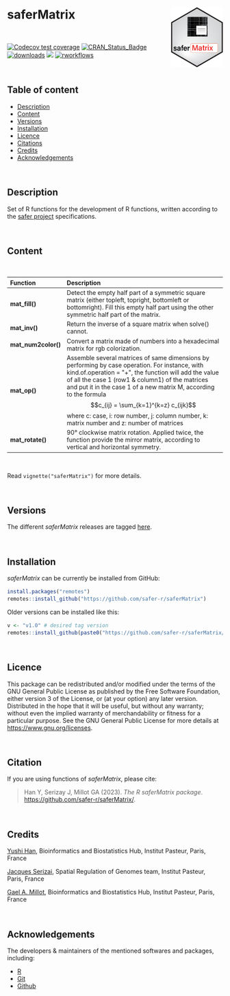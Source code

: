 
# saferMatrix <a href="">[<img src="man/figures/saferMatrix.png" align="right" height="140" />](https://safer-r.github.io/saferMatrix)</a>

<br />

<!-- badges: start -->

[![Codecov test coverage](https://codecov.io/github/safer-r/saferMatrix/coverage.svg?branch=master)](https://app.codecov.io/github/safer-r/saferMatrix?branch=master)
[![CRAN_Status_Badge](https://www.r-pkg.org/badges/version/saferMatrix)](https://cran.r-project.org/package=saferMatrix)
[![downloads](https://cranlogs.r-pkg.org/badges/saferMatrix)](https://www.rdocumentation.org/trends)
[![](https://img.shields.io/badge/license-GPL3.0-green.svg)](https://opensource.org/licenses/MITgpl-3-0)
[![rworkflows](https://github.com/safer-r/saferMatrix/actions/workflows/rworkflows.yml/badge.svg)](https://github.com/safer-r/saferMatrix/actions/workflows/rworkflows.yml)
<!-- badges: end -->

<br />

## Table of content

   - [Description](#description)
   - [Content](#content)
   - [Versions](#versions)
   - [Installation](#installation)
   - [Licence](#licence)
   - [Citations](#citations)
   - [Credits](#credits)
   - [Acknowledgements](#acknowledgements)

<br />

## Description

Set of R functions for the development of R functions, written according to the [safer project](https://github.com/safer-r) specifications.

<br />

## Content
<br />

| Function | Description |
| :--- | :--- |
| **mat_fill()** | Detect the empty half part of a symmetric square matrix (either topleft, topright, bottomleft or bottomright). Fill this empty half part using the other symmetric half part of the matrix. |
| **mat_inv()** | Return the inverse of a square matrix when solve() cannot. |
| **mat_num2color()** | Convert a matrix made of numbers into a hexadecimal matrix for rgb colorization. |
| **mat_op()** | Assemble several matrices of same dimensions by performing by case operation. For instance, with kind.of.operation = "+", the function will add the value of all the case 1 (row1 & column1) of the matrices and put it in the case 1 of a new matrix M, according to the formula $$c_{ij} = \sum_{k=1}^{k=z} c_{ijk}$$ where c: case, i: row number, j: column number, k: matrix number and z: number of matrices |
| **mat_rotate()** | 90° clockwise matrix rotation. Applied twice, the function provide the mirror matrix, according to vertical and horizontal symmetry. |

<br />

Read `vignette("saferMatrix")` for more details.

<br />

## Versions

The different *saferMatrix* releases are tagged [here](https://github.com/safer-r/saferMatrix/tags).

<br />

## Installation

*saferMatrix* can be currently be installed from GitHub:

```r
install.packages("remotes")
remotes::install_github("https://github.com/safer-r/saferMatrix")
```

Older versions can be installed like this:

```r
v <- "v1.0" # desired tag version
remotes::install_github(paste0("https://github.com/safer-r/saferMatrix/tree/", v))
```

<br />

## Licence

This package can be redistributed and/or modified under the terms of the GNU General Public License as published by the Free Software Foundation, either version 3 of the License, or (at your option) any later version.
Distributed in the hope that it will be useful, but without any warranty; without even the implied warranty of merchandability or fitness for a particular purpose.
See the GNU General Public License for more details at https://www.gnu.org/licenses.

<br />

## Citation

If you are using functions of *saferMatrix*, please cite: 

> Han Y, Serizay J, Millot GA (2023). _The R saferMatrix package_.
> <https://github.com/safer-r/saferMatrix/>.

<br />

## Credits

[Yushi Han](https://github.com/yushiHn/), Bioinformatics and Biostatistics Hub, Institut Pasteur, Paris, France

[Jacques Serizai](https://github.com/js2264), Spatial Regulation of Genomes team, Institut Pasteur, Paris, France

[Gael A. Millot](https://github.com/gael-millot), Bioinformatics and Biostatistics Hub, Institut Pasteur, Paris, France

<br />

## Acknowledgements

The developers & maintainers of the mentioned softwares and packages, including:

- [R](https://www.r-project.org/)
- [Git](https://git-scm.com/)
- [Github](https://github.com/)


